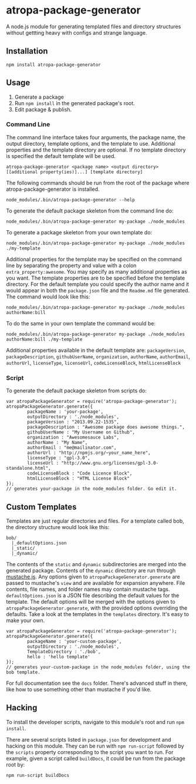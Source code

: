 # atropa-package-generator

A node.js module for generating templated files and directory structures without
 gettting heavy with configs and strange language.

## Installation

```
npm install atropa-package-generator
```

## Usage

 1. Generate a package
 2. Run `npm install` in the generated package's root.
 3. Edit package & publish.

### Command Line

The command line interface takes four arguments, the package name, the output
 directory, template options, and the template to use. Additional properties and
 the template directory are optional. If no template directory is specified the
 default template will be used.

```
atropa-package-generator <package name> <output directory> [[additional property(ies)]...] [template directory]
```

The following commands should be run from the root of the package where
 atropa-package-generator is installed.

```
node_modules/.bin/atropa-package-generator --help
```

To generate the default package skeleton from the command line do:

```
node_modules/.bin/atropa-package-generator my-package ./node_modules
```

To generate a package skeleton from your own template do:

```
node_modules/.bin/atropa-package-generator my-package ./node_modules ./my-template
```

Additional properties for the template may be specified on the command line
 by separating the property and value with a colon `extra_property:awesome`. You
 may specify as many additional properties as you want. The template properties
 are to be specified before the template directory. For the default template
 you could specify the author name and it would appear in both the `package.json`
 file and the `Readme.md` file generated. The command would look like this:

```
node_modules/.bin/atropa-package-generator my-package ./node_modules authorName:bill
```

To do the same in your own template the command would be:

```
node_modules/.bin/atropa-package-generator my-package ./node_modules authorName:bill ./my-template
```

Additional properties available in the default template are: `packageVersion`, 
 `packageDescription`, `githubUserName`, `organization`, `authorName`, 
 `authorEmail`, `authorUrl`, `licenseType`, `licenseUrl`, `codeLicenseBlock`,
 `htmlLicenseBlock`

### Script

To generate the default package skeleton from scripts do:

```
var atropaPackageGenerator = require('atropa-package-generator');
atropaPackageGenerator.generate({
        packageName : 'your-package',
        outputDirectory : './node_modules',
        packageVersion : "2013.09.22-1535",
        packageDescription : "Awesome package does awesome things.",
        githubUserName : "My Username on Github",
        organization : "Awesomesauce Labs",
        authorName : "My Name",
        authorEmail : "me@mailinator.com",
        authorUrl : "http://npmjs.org/~your_name_here",
        licenseType : "gpl-3.0",
        licenseUrl : "http://www.gnu.org/licenses/gpl-3.0-standalone.html",
        codeLicenseBlock : "Code Licence Block",
        htmlLicenseBlock : "HTML License Block"
});
// generates your-package in the node_modules folder. Go edit it.
```

## Custom Templates

Templates are just regular directories and files. For a template called bob, the
 directory structure would look like this:

```
bob/
  |_defaultOptions.json
  |_static/
  |_dynamic/
```

The contents of the `static` and `dynamic` subdirectories are merged into the
 generated package. Contents of the `dynamic` directory are run through
 [mustache.js](https://github.com/janl/mustache.js/). Any options given to
 `atropaPackageGenerator.generate` are passed to mustache's `view` and are
 available for expansion anywhere. File contents, file names, and folder names
 may contain mustache tags. `defaultOptions.json` is a JSON file describing the
 default values for the template. The default options will be merged with the
 options given to `atropaPackageGenerator.generate`, with the provided options
 overriding the defaults. Take a look at the templates in the `templates`
 directory. It's easy to make your own.

```
var atropaPackageGenerator = require('atropa-package-generator');
atropaPackageGenerator.generate({
        packageName : 'your-custom-package',
        outputDirectory : './node_modules',
        TemplateDirectory : './bob',
        hello : 'hello template'
});
// generates your-custom-package in the node_modules folder, using the bob template.
```

For full documentation see the `docs` folder. There's advanced stuff in there,
 like how to use something other than mustache if you'd like.

## Hacking

To install the developer scripts, navigate to this module's root and run
 `npm install`.

There are several scripts listed in `package.json` for development and
 hacking on this module. They can be run with `npm run-script` followed by the
 `scripts` property corresponding to the script you want to run. For example,
 given a script called `buildDocs`, it could be run from the package root by:

```
npm run-script buildDocs
```
